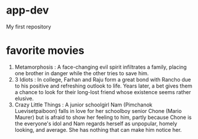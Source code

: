 # app-dev
My first repository
# favorite movies
1. Metamorphosis
: A face-changing evil spirit infiltrates a family, placing one brother in danger while the other tries to save him.
2. 3 Idiots
: In college, Farhan and Raju form a great bond with Rancho due to his positive and refreshing outlook to life. Years later, a bet gives them a chance to look for their long-lost friend whose existence seems rather elusive.
3. Crazy Little Things
: A junior schoolgirl Nam (Pimchanok Luevisetpaiboon) falls in love for her schoolboy senior Chone (Mario Maurer) but is afraid to show her feeling to him, partly because Chone is the everyone's idol and Nam regards herself as unpopular, homely looking, and average. She has nothing that can make him notice her.

